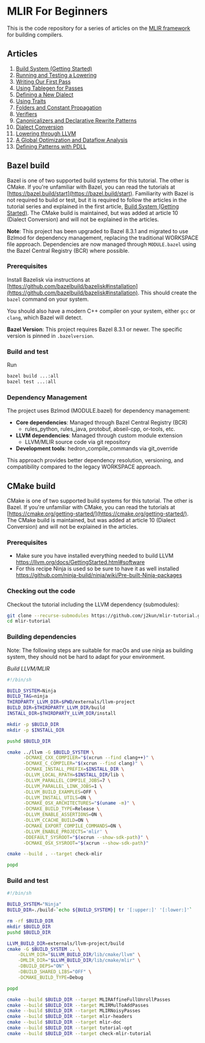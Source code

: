 # MLIR For Beginners

This is the code repository for a series of articles on the
[MLIR framework](https://mlir.llvm.org/) for building compilers.

## Articles

1.  [Build System (Getting Started)](https://jeremykun.com/2023/08/10/mlir-getting-started/)
2.  [Running and Testing a Lowering](https://jeremykun.com/2023/08/10/mlir-running-and-testing-a-lowering/)
3.  [Writing Our First Pass](https://jeremykun.com/2023/08/10/mlir-writing-our-first-pass/)
4.  [Using Tablegen for Passes](https://jeremykun.com/2023/08/10/mlir-using-tablegen-for-passes/)
5.  [Defining a New Dialect](https://jeremykun.com/2023/08/21/mlir-defining-a-new-dialect/)
6.  [Using Traits](https://jeremykun.com/2023/09/07/mlir-using-traits/)
7.  [Folders and Constant Propagation](https://jeremykun.com/2023/09/11/mlir-folders/)
8.  [Verifiers](https://jeremykun.com/2023/09/13/mlir-verifiers/)
9.  [Canonicalizers and Declarative Rewrite Patterns](https://jeremykun.com/2023/09/20/mlir-canonicalizers-and-declarative-rewrite-patterns/)
10. [Dialect Conversion](https://jeremykun.com/2023/10/23/mlir-dialect-conversion/)
11. [Lowering through LLVM](https://jeremykun.com/2023/11/01/mlir-lowering-through-llvm/)
12. [A Global Optimization and Dataflow Analysis](https://jeremykun.com/2023/11/15/mlir-a-global-optimization-and-dataflow-analysis/)
12. [Defining Patterns with PDLL](https://www.jeremykun.com/2024/08/04/mlir-pdll/)

## Bazel build

Bazel is one of two supported build systems for this tutorial. The other is
CMake. If you're unfamiliar with Bazel, you can read the tutorials at
[https://bazel.build/start](https://bazel.build/start). Familiarity with Bazel
is not required to build or test, but it is required to follow the articles in
the tutorial series and explained in the first article,
[Build System (Getting Started)](https://jeremykun.com/2023/08/10/mlir-getting-started/).
The CMake build is maintained, but was added at article 10 (Dialect Conversion)
and will not be explained in the articles.

**Note**: This project has been upgraded to Bazel 8.3.1 and migrated to use 
Bzlmod for dependency management, replacing the traditional WORKSPACE file 
approach. Dependencies are now managed through `MODULE.bazel` using the 
Bazel Central Registry (BCR) where possible.

### Prerequisites

Install Bazelisk via instructions at
[https://github.com/bazelbuild/bazelisk#installation](https://github.com/bazelbuild/bazelisk#installation).
This should create the `bazel` command on your system.

You should also have a modern C++ compiler on your system, either `gcc` or
`clang`, which Bazel will detect.

**Bazel Version**: This project requires Bazel 8.3.1 or newer. The specific
version is pinned in `.bazelversion`.

### Build and test

Run

```bash
bazel build ...:all
bazel test ...:all
```

### Dependency Management

The project uses Bzlmod (MODULE.bazel) for dependency management:

- **Core dependencies**: Managed through Bazel Central Registry (BCR)
  - rules_python, rules_java, protobuf, abseil-cpp, or-tools, etc.
- **LLVM dependencies**: Managed through custom module extension
  - LLVM/MLIR source code via git repository
- **Development tools**: hedron_compile_commands via git_override

This approach provides better dependency resolution, versioning, and 
compatibility compared to the legacy WORKSPACE approach.

## CMake build

CMake is one of two supported build systems for this tutorial. The other is
Bazel. If you're unfamiliar with CMake, you can read the tutorials at
[https://cmake.org/getting-started/](https://cmake.org/getting-started/). The
CMake build is maintained, but was added at article 10 (Dialect Conversion) and
will not be explained in the articles.

### Prerequisites

*   Make sure you have installed everything needed to build LLVM
    https://llvm.org/docs/GettingStarted.html#software
*   For this recipe Ninja is used so be sure to have it as well installed
    https://github.com/ninja-build/ninja/wiki/Pre-built-Ninja-packages

### Checking out the code

Checkout the tutorial including the LLVM dependency (submodules):

```bash
git clone --recurse-submodules https://github.com/j2kun/mlir-tutorial.git
cd mlir-tutorial
```

### Building dependencies

Note: The following steps are suitable for macOs and use ninja as building
system, they should not be hard to adapt for your environment.

*Build LLVM/MLIR*

```bash
#!/bin/sh

BUILD_SYSTEM=Ninja
BUILD_TAG=ninja
THIRDPARTY_LLVM_DIR=$PWD/externals/llvm-project
BUILD_DIR=$THIRDPARTY_LLVM_DIR/build
INSTALL_DIR=$THIRDPARTY_LLVM_DIR/install

mkdir -p $BUILD_DIR
mkdir -p $INSTALL_DIR

pushd $BUILD_DIR

cmake ../llvm -G $BUILD_SYSTEM \
      -DCMAKE_CXX_COMPILER="$(xcrun --find clang++)" \
      -DCMAKE_C_COMPILER="$(xcrun --find clang)" \
      -DCMAKE_INSTALL_PREFIX=$INSTALL_DIR \
      -DLLVM_LOCAL_RPATH=$INSTALL_DIR/lib \
      -DLLVM_PARALLEL_COMPILE_JOBS=7 \
      -DLLVM_PARALLEL_LINK_JOBS=1 \
      -DLLVM_BUILD_EXAMPLES=OFF \
      -DLLVM_INSTALL_UTILS=ON \
      -DCMAKE_OSX_ARCHITECTURES="$(uname -m)" \
      -DCMAKE_BUILD_TYPE=Release \
      -DLLVM_ENABLE_ASSERTIONS=ON \
      -DLLVM_CCACHE_BUILD=ON \
      -DCMAKE_EXPORT_COMPILE_COMMANDS=ON \
      -DLLVM_ENABLE_PROJECTS='mlir' \
      -DDEFAULT_SYSROOT="$(xcrun --show-sdk-path)" \
      -DCMAKE_OSX_SYSROOT="$(xcrun --show-sdk-path)"

cmake --build . --target check-mlir

popd
```

### Build and test

```bash
#!/bin/sh

BUILD_SYSTEM="Ninja"
BUILD_DIR=./build-`echo ${BUILD_SYSTEM}| tr '[:upper:]' '[:lower:]'`

rm -rf $BUILD_DIR
mkdir $BUILD_DIR
pushd $BUILD_DIR

LLVM_BUILD_DIR=externals/llvm-project/build
cmake -G $BUILD_SYSTEM .. \
    -DLLVM_DIR="$LLVM_BUILD_DIR/lib/cmake/llvm" \
    -DMLIR_DIR="$LLVM_BUILD_DIR/lib/cmake/mlir" \
    -DBUILD_DEPS="ON" \
    -DBUILD_SHARED_LIBS="OFF" \
    -DCMAKE_BUILD_TYPE=Debug

popd

cmake --build $BUILD_DIR --target MLIRAffineFullUnrollPasses
cmake --build $BUILD_DIR --target MLIRMulToAddPasses
cmake --build $BUILD_DIR --target MLIRNoisyPasses
cmake --build $BUILD_DIR --target mlir-headers
cmake --build $BUILD_DIR --target mlir-doc
cmake --build $BUILD_DIR --target tutorial-opt
cmake --build $BUILD_DIR --target check-mlir-tutorial
```
